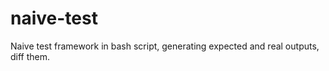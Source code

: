 naive-test
==========

Naive test framework in bash script, generating expected and real outputs, diff them.
